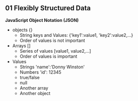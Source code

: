 ## 01 Flexibly Structured Data

**JavaScript Object Notation (JSON)**
- objects {}
  - String keys and Values: {'key1':value1, 'key2':value2,...}
  - Order of values is not important
- Arrays []
  - Series of values [value1, value2,...]
  - Order of values is important
- Values
  - Strings 'name':'Donny Winston'
  - Numbers 'id': 12345
  - true/false
  - null
  - Another array
  - Another object